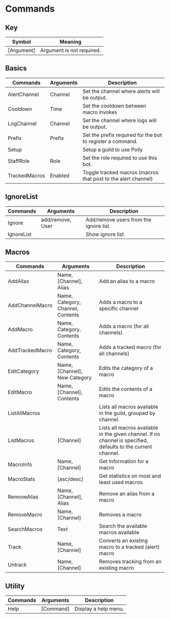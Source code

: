 # Commands

## Key 
| Symbol      | Meaning                        |
| ----------- | ------------------------------ |
| [Argument]  | Argument is not required.      |

## Basics
| Commands      | Arguments | Description                                                   |
| ------------- | --------- | ------------------------------------------------------------- |
| AlertChannel  | Channel   | Set the channel where alerts will be output.                  |
| Cooldown      | Time      | Set the cooldown between macro invokes                        |
| LogChannel    | Channel   | Set the channel where logs will be output.                    |
| Prefix        | Prefix    | Set the prefix required for the bot to register a command.    |
| Setup         |           | Setup a guild to use Polly                                    |
| StaffRole     | Role      | Set the role required to use this bot.                        |
| TrackedMacros | Enabled   | Toggle tracked macros (macros that post to the alert channel) |

## IgnoreList
| Commands   | Arguments        | Description                            |
| ---------- | ---------------- | -------------------------------------- |
| Ignore     | add/remove, User | Add/remove users from the ignore list. |
| IgnoreList |                  | Show ignore list.                      |

## Macros
| Commands        | Arguments                         | Description                                                                                                   |
| --------------- | --------------------------------- | ------------------------------------------------------------------------------------------------------------- |
| AddAlias        | Name, [Channel], Alias            | Add an alias to a macro                                                                                       |
| AddChannelMacro | Name, Category, Channel, Contents | Adds a macro to a specific channel                                                                            |
| AddMacro        | Name, Category, Contents          | Adds a macro (for all channels)                                                                               |
| AddTrackedMacro | Name, Category, Contents          | Adds a tracked macro (for all channels)                                                                       |
| EditCategory    | Name, [Channel], New Category     | Edits the category of a macro                                                                                 |
| EditMacro       | Name, [Channel], Contents         | Edits the contents of a macro                                                                                 |
| ListAllMacros   |                                   | Lists all macros available in the guild, grouped by channel.                                                  |
| ListMacros      | [Channel]                         | Lists all macros available in the given channel. If no channel is specified, defaults to the current channel. |
| MacroInfo       | Name, [Channel]                   | Get Information for a macro                                                                                   |
| MacroStats      | [asc/desc]                        | Get statistics on most and least used macros                                                                  |
| RemoveAlias     | Name, [Channel], Alias            | Remove an alias from a macro                                                                                  |
| RemoveMacro     | Name, [Channel]                   | Removes a macro                                                                                               |
| SearchMacros    | Text                              | Search the available macros available                                                                         |
| Track           | Name, [Channel]                   | Converts an existing macro to a tracked (alert) macro                                                         |
| Untrack         | Name, [Channel]                   | Removes tracking from an existing macro                                                                       |

## Utility
| Commands | Arguments | Description          |
| -------- | --------- | -------------------- |
| Help     | [Command] | Display a help menu. |

